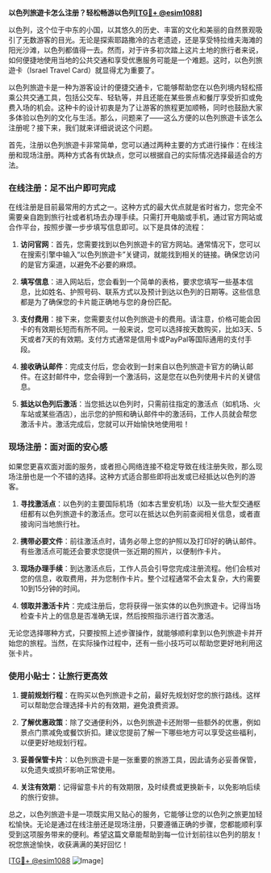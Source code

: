 **以色列旅遊卡怎么注册？轻松畅游以色列[[TG💪+ @esim1088](https://t.me/s/esim1088)]**

以色列，这个位于中东的小国，以其悠久的历史、丰富的文化和美丽的自然景观吸引了无数游客的目光。无论是探索耶路撒冷的古老遗迹，还是享受特拉维夫海滩的阳光沙滩，以色列都值得一去。然而，对于许多初次踏上这片土地的旅行者来说，如何便捷地使用当地的公共交通和享受优惠服务可能是一个难题。这时，以色列旅遊卡（Israel Travel Card）就显得尤为重要了。

以色列旅遊卡是一种为游客设计的便捷交通卡，它能够帮助您在以色列境内轻松搭乘公共交通工具，包括公交车、轻轨等，并且还能在某些景点和餐厅享受折扣或免费入场的机会。这种卡的设计初衷是为了让游客的旅程更加顺畅，同时也鼓励大家多体验以色列的文化与生活。那么，问题来了——这么方便的以色列旅遊卡该怎么注册呢？接下来，我们就来详细说说这个问题。

首先，注册以色列旅遊卡非常简单，您可以通过两种主要的方式进行操作：在线注册和现场注册。两种方式各有优缺点，您可以根据自己的实际情况选择最适合的方法。

### 在线注册：足不出户即可完成

在线注册是目前最常用的方式之一。这种方式的最大优点就是省时省力，您完全不需要亲自跑到旅行社或者机场去办理手续。只需打开电脑或手机，通过官方网站或合作平台，按照步骤一步步填写信息即可。以下是具体的流程：

1. **访问官网**：首先，您需要找到以色列旅遊卡的官方网站。通常情况下，您可以在搜索引擎中输入“以色列旅遊卡”关键词，就能找到相关的链接。确保您访问的是官方渠道，以避免不必要的麻烦。

2. **填写信息**：进入网站后，您会看到一个简单的表格，要求您填写一些基本信息，比如姓名、护照号码、联系方式以及预计到达以色列的日期等。这些信息都是为了确保您的卡片能正确地与您的身份匹配。

3. **支付费用**：接下来，您需要支付以色列旅遊卡的费用。请注意，价格可能会因卡的有效期长短而有所不同。一般来说，您可以选择按天数购买，比如3天、5天或者7天的有效期。支付方式通常是信用卡或PayPal等国际通用的支付手段。

4. **接收确认邮件**：完成支付后，您会收到一封来自以色列旅遊卡官方的确认邮件。在这封邮件中，您会得到一个激活码，这是您在以色列使用卡片的关键信息。

5. **抵达以色列后激活**：当您抵达以色列时，只需前往指定的激活点（如机场、火车站或某些酒店），出示您的护照和确认邮件中的激活码，工作人员就会帮您激活卡片。激活完成后，您就可以开始愉快地使用啦！

### 现场注册：面对面的安心感

如果您更喜欢面对面的服务，或者担心网络连接不稳定导致在线注册失败，那么现场注册也是一个不错的选择。这种方式适合那些即将出发或已经抵达以色列的游客。

1. **寻找激活点**：以色列的主要国际机场（如本古里安机场）以及一些大型交通枢纽都有以色列旅遊卡的激活点。您可以在抵达以色列前查阅相关信息，或者直接询问当地旅行社。

2. **携带必要文件**：前往激活点时，请务必带上您的护照以及打印好的确认邮件。有些激活点可能还会要求您提供一张近期的照片，以便制作卡片。

3. **现场办理手续**：到达激活点后，工作人员会引导您完成注册流程。他们会核对您的信息，收取费用，并为您制作卡片。整个过程通常不会太复杂，大约需要10到15分钟的时间。

4. **领取并激活卡片**：完成注册后，您将获得一张实体的以色列旅遊卡。记得当场检查卡片上的信息是否准确无误，然后按照指示进行首次激活。

无论您选择哪种方式，只要按照上述步骤操作，就能够顺利拿到以色列旅遊卡并开始您的旅程。当然，在实际操作过程中，还有一些小技巧可以帮助您更好地利用这张卡片。

### 使用小贴士：让旅行更高效

1. **提前规划行程**：在购买以色列旅遊卡之前，最好先规划好您的旅行路线。这样可以帮助您合理选择卡片的有效期，避免浪费资源。

2. **了解优惠政策**：除了交通便利外，以色列旅遊卡还附带一些额外的优惠，例如景点门票减免或餐饮折扣。建议您提前了解一下哪些地方可以享受这些福利，以便更好地规划行程。

3. **妥善保管卡片**：以色列旅遊卡是一张重要的旅游工具，因此请务必妥善保管，以免遗失或损坏影响正常使用。

4. **关注有效期**：记得留意卡片的有效期限，及时续费或更换新卡，以免影响后续的旅行安排。

总之，以色列旅遊卡是一项既实用又贴心的服务，它能够让您的以色列之旅更加轻松愉快。无论是通过在线注册还是现场注册，只要遵循正确的步骤，您都能顺利享受到这项服务带来的便利。希望这篇文章能帮助到每一位计划前往以色列的朋友！祝您旅途愉快，收获满满的美好回忆！

[[TG💪+ @esim1088](https://t.me/s/esim1088) ![Image](https://i.postimg.cc/4NQfJmqS/Snipaste-2025-05-13-00-14-12.png)]
